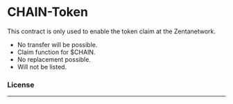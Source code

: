 # CHAIN-Token

This contract is only used to enable the token claim at the Zentanetwork.

- No transfer will be possible.
- Claim function for $CHAIN.
- No replacement possible.
- Will not be listed.

### License

---
